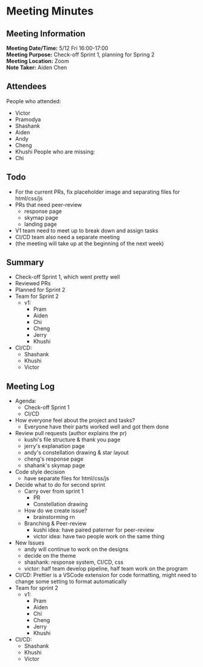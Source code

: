 # Meeting Minutes
## Meeting Information
**Meeting Date/Time:** 5/12 Fri 16:00-17:00 <br>
**Meeting Purpose:** Check-off Sprint 1, planning for Spring 2 <br>
**Meeting Location:** Zoom <br>
**Note Taker:** Aiden Chen <br>

## Attendees
People who attended:
- Victor
- Pramodya
- Shashank
- Aiden
- Andy
- Cheng
- Khushi
People who are missing:
- Chi

## Todo

- For the current PRs, fix placeholder image and separating files for html/css/js
- PRs that need peer-review
  - response page
  - skymap page
  - landing page
- V1 team need to meet up to break down and assign tasks
- CI/CD team also need a separate meeting
- (the meeting will take up at the beginning of the next week)

## Summary
- Check-off Sprint 1, which went pretty well
- Reviewed PRs
- Planned for Sprint 2
- Team for Sprint 2
  - v1:
    - Pram
    - Aiden 
    - Chi 
    - Cheng 
    - Jerry 
    - Khushi
 - CI/CD:
    - Shashank 
    - Khushi 
    - Victor

## Meeting Log
- Agenda:
  - Check-off Sprint 1
  - CI/CD
- How everyone feel about the project and tasks?
  - Everyone have their parts worked well and got them done
- Review pull requests (author explains the pr)
  - kushi's file structure & thank you page
  - jerry's explanation page
  - andy's constellation drawing & star layout
  - cheng's response page
  - shahank's skymap page
- Code style decision
  - have separate files for html/css/js
- Decide what to do for second sprint
  - Carry over from sprint 1
    - PR
    - Constellation drawing
  - How do we create issue?
    - brainstorming rn
  - Branching & Peer-review
    - kushi idea: have paired paterner for peer-review
    - victor idea: have two people work on the same thing
- New Issues
  - andy will continue to work on the designs
  - decide on the theme
  - shashank: response system, CI/CD, css
  - victor: half team develop pipeline, half team work on the program
- CI/CD: Prettier is a VSCode extension for code formatting, might need to change some setting to format automatically
- Team for sprint 2
  - v1:
    - Pram
    - Aiden 
    - Chi 
    - Cheng 
    - Jerry 
    - Khushi
 - CI/CD:
    - Shashank 
    - Khushi 
    - Victor

